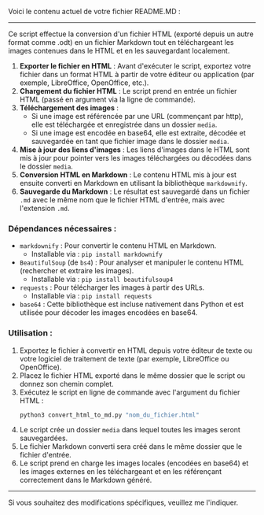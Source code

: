 Voici le contenu actuel de votre fichier README.MD :

---

Ce script effectue la conversion d'un fichier HTML (exporté depuis un autre format comme .odt) en un fichier Markdown tout en téléchargeant les images contenues dans le HTML et en les sauvegardant localement.

1. **Exporter le fichier en HTML** : Avant d'exécuter le script, exportez votre fichier dans un format HTML à partir de votre éditeur ou application (par exemple, LibreOffice, OpenOffice, etc.).
2. **Chargement du fichier HTML** : Le script prend en entrée un fichier HTML (passé en argument via la ligne de commande).
3. **Téléchargement des images** :
   - Si une image est référencée par une URL (commençant par http), elle est téléchargée et enregistrée dans un dossier `media`.
   - Si une image est encodée en base64, elle est extraite, décodée et sauvegardée en tant que fichier image dans le dossier `media`.
4. **Mise à jour des liens d'images** : Les liens d'images dans le HTML sont mis à jour pour pointer vers les images téléchargées ou décodées dans le dossier `media`.
5. **Conversion HTML en Markdown** : Le contenu HTML mis à jour est ensuite converti en Markdown en utilisant la bibliothèque `markdownify`.
6. **Sauvegarde du Markdown** : Le résultat est sauvegardé dans un fichier `.md` avec le même nom que le fichier HTML d'entrée, mais avec l'extension `.md`.

### Dépendances nécessaires :
- `markdownify` : Pour convertir le contenu HTML en Markdown.
  - Installable via : `pip install markdownify`
- `BeautifulSoup` (de `bs4`) : Pour analyser et manipuler le contenu HTML (rechercher et extraire les images).
  - Installable via : `pip install beautifulsoup4`
- `requests` : Pour télécharger les images à partir des URLs.
  - Installable via : `pip install requests`
- `base64` : Cette bibliothèque est incluse nativement dans Python et est utilisée pour décoder les images encodées en base64.

### Utilisation :
1. Exportez le fichier à convertir en HTML depuis votre éditeur de texte ou votre logiciel de traitement de texte (par exemple, LibreOffice ou OpenOffice).
2. Placez le fichier HTML exporté dans le même dossier que le script ou donnez son chemin complet.
3. Exécutez le script en ligne de commande avec l'argument du fichier HTML :
   ```bash
   python3 convert_html_to_md.py "nom_du_fichier.html"
   ```
4. Le script crée un dossier `media` dans lequel toutes les images seront sauvegardées.
5. Le fichier Markdown converti sera créé dans le même dossier que le fichier d'entrée.
6. Le script prend en charge les images locales (encodées en base64) et les images externes en les téléchargeant et en les référençant correctement dans le Markdown généré.

---

Si vous souhaitez des modifications spécifiques, veuillez me l'indiquer.
